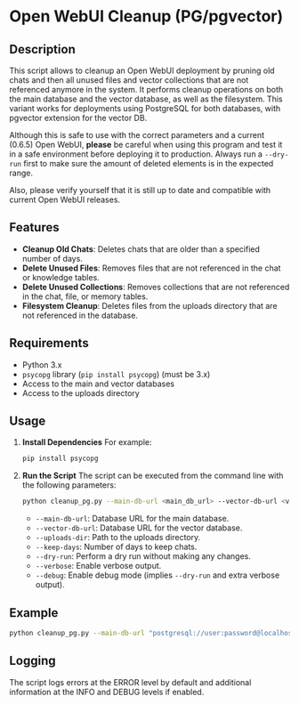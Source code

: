 # Open WebUI Cleanup (PG/pgvector)

## Description
This script allows to cleanup an Open WebUI deployment by pruning old chats and then all unused files and vector collections that are not referenced anymore in the system. It performs cleanup operations on both the main database and the vector database, as well as the filesystem. This variant works for deployments using PostgreSQL for both databases, with pgvector extension for the vector DB.

Although this is safe to use with the correct parameters and a current (0.6.5) Open WebUI, **please** be careful when using this program and test it in a safe environment before deploying it to production. Always run a `--dry-run` first to make sure the amount of deleted elements is in the expected range.

Also, please verify yourself that it is still up to date and compatible with current Open WebUI releases.

## Features
- **Cleanup Old Chats**: Deletes chats that are older than a specified number of days.
- **Delete Unused Files**: Removes files that are not referenced in the chat or knowledge tables.
- **Delete Unused Collections**: Removes collections that are not referenced in the chat, file, or memory tables.
- **Filesystem Cleanup**: Deletes files from the uploads directory that are not referenced in the database.

## Requirements
- Python 3.x
- `psycopg` library (`pip install psycopg`) (must be 3.x)
- Access to the main and vector databases
- Access to the uploads directory

## Usage
1. **Install Dependencies**
   For example:
   ```bash
   pip install psycopg
   ```

2. **Run the Script**
   The script can be executed from the command line with the following parameters:
   ```bash
   python cleanup_pg.py --main-db-url <main_db_url> --vector-db-url <vector_db_url> --uploads-dir <uploads_dir> --keep-days <keep_days> [--dry-run] [--verbose] [--debug]
   ```

   - `--main-db-url`: Database URL for the main database.
   - `--vector-db-url`: Database URL for the vector database.
   - `--uploads-dir`: Path to the uploads directory.
   - `--keep-days`: Number of days to keep chats.
   - `--dry-run`: Perform a dry run without making any changes.
   - `--verbose`: Enable verbose output.
   - `--debug`: Enable debug mode (implies `--dry-run` and extra verbose output).

## Example
```bash
python cleanup_pg.py --main-db-url "postgresql://user:password@localhost/main_db" --vector-db-url "postgresql://user:password@localhost/vector_db" --uploads-dir "/path/to/uploads" --keep-days 30 --verbose
```

## Logging
The script logs errors at the ERROR level by default and additional information at the INFO and DEBUG levels if enabled.
